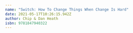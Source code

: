 ```yaml
---
name: "Switch: How To Change Things When Change Is Hard"
date: 2021-05-17T10:26:15.942Z
author: Chip & Dan Heath
isbn: 9781847940322
---
```

